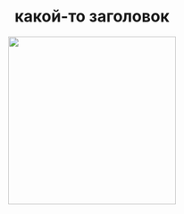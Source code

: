 <div id="header" align="center">
  <h1>какой-то заголовок</h1>

  <img src="https://i.pinimg.com/originals/aa/d4/1d/aad41d75a61cbb534d5f5ed60c1e4bca.gif" width="300"/>
</div>
